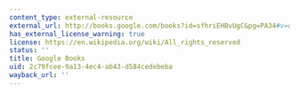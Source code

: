 ```yaml
---
content_type: external-resource
external_url: http://books.google.com/books?id=sfhriEHBvUgC&pg=PA34#v=onepage
has_external_license_warning: true
license: https://en.wikipedia.org/wiki/All_rights_reserved
status: ''
title: Google Books
uid: 2c79fcee-9a13-4ec4-ab43-d584cedebeba
wayback_url: ''
---
```

